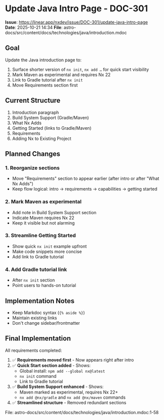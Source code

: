 # Update Java Intro Page - DOC-301

**Issue**: https://linear.app/nxdev/issue/DOC-301/update-java-intro-page
**Date**: 2025-10-21 14:34
**File**: astro-docs/src/content/docs/technologies/java/introduction.mdoc

## Goal

Update the Java introduction page to:
1. Surface shorter version of `nx init`, `nx add …` for quick start visibility
2. Mark Maven as experimental and requires Nx 22
3. Link to Gradle tutorial after `nx init`
4. Move Requirements section first

## Current Structure

1. Introduction paragraph
2. Build System Support (Gradle/Maven)
3. What Nx Adds
4. Getting Started (links to Gradle/Maven)
5. Requirements
6. Adding Nx to Existing Project

## Planned Changes

### 1. Reorganize sections
- Move "Requirements" section to appear earlier (after intro or after "What Nx Adds")
- Keep flow logical: intro → requirements → capabilities → getting started

### 2. Mark Maven as experimental
- Add note in Build System Support section
- Indicate Maven requires Nx 22
- Keep it visible but not alarming

### 3. Streamline Getting Started
- Show quick `nx init` example upfront
- Make code snippets more concise
- Add link to Gradle tutorial

### 4. Add Gradle tutorial link
- After `nx init` section
- Point users to hands-on tutorial

## Implementation Notes

- Keep Markdoc syntax (`{% aside %}`)
- Maintain existing links
- Don't change sidebar/frontmatter

## Final Implementation

All requirements completed:

1. ✅ **Requirements moved first** - Now appears right after intro
2. ✅ **Quick Start section added** - Shows:
   - Global install: `npm add --global nx@latest`
   - `nx init` command
   - Link to Gradle tutorial
3. ✅ **Build System Support enhanced** - Shows:
   - Maven marked as experimental, requires Nx 22+
   - `nx add @nx/gradle` and `nx add @nx/maven` commands
4. ✅ **Streamlined structure** - Removed redundant sections

File: astro-docs/src/content/docs/technologies/java/introduction.mdoc:1-58
